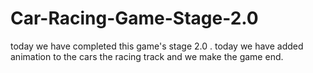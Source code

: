 # Car-Racing-Game-Stage-2.0
today we have completed this game's stage 2.0 . today we have added animation to the cars the racing track and we make the game end.
